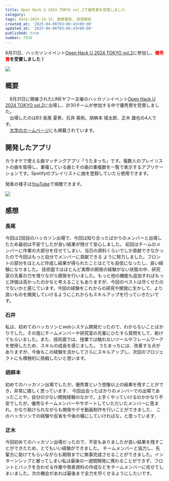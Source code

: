 ```yaml
---
title: Open Hack U 2024 TOKYO vol.2で優秀賞を受賞しました
category:
tags: date:2024-10-15, 発表報告, 受賞報告
created_at: '2025-04-06T03:06:43+09:00'
updated_at: '2025-04-06T03:06:43+09:00'
published: true
number: 7636
---
```



8月31日、ハッカソンイベント[Open Hack U 2024 TOKYO vol.2](https://hacku.yahoo.co.jp/hacku2024_tokyo2/)に参加し、**<span style="color:red;">優秀賞</span>を受賞しました！**

<img src="https://img.esa.io/uploads/production/attachments/13979/2025/04/06/148142/c2fbaec8-6d94-43e3-9ed6-255536c5dd7e.webp"  />

## 概要
　8月31日に開催されたLINEヤフー主催のハッカソンイベント[Open Hack U 2024 TOKYO vol.2](https://hacku.yahoo.co.jp/hacku2024_tokyo2/)に出場し、計30チームが参加する中で優秀賞を受賞しました。  
　出場したのはB3 長尾 夏希、石井 美帆、胡麻本 城太郎、正木 雄也の4人です。  
　[大学のホームページ](https://www.nagoyadenki.jp/news/detail/0000203.php)にも掲載されています。  

## 開発したアプリ
 カラオケで使える曲マッチングアプリ「うたまっち」です。複数人のプレイリストの曲を取得し、重複している曲とその曲の重複数を一覧で表示するアプリケーションです。Spotifyのプレイリストに曲を登録していたら使用できます。

発表の様子は[YouTube](https://youtu.be/inhe31cKfro?t=5032)で視聴できます。

<img src="https://img.esa.io/uploads/production/attachments/13979/2025/04/06/148142/373c7cab-2b57-4933-8f62-c7223269aa0e.webp"  />


## 感想
### 長尾
 今回は2回目のハッカソン出場で、今回は知り合ったばかりのメンバーと出場したため最初は不安でしたが良い結果が残せて安心しました。
  前回はチームのメンバーに作業の大部分を任せてしまい、当日の資料くらいでしか貢献できなかったので今回はもっと自分でメンバーに貢献できる ように努力しました。フロントの部分をほとんど作成し結果が得られたことはとても自信になったし、良い経験になりました。
  技術面ではほとんど実際の開発の経験がない状態の中、研究室の先輩の力を借りながら開発を行いました。もっと他の機能も追加すればもっと評価は高かったのかなと考えることもありますが、今回のベストは尽くせたのでないかと感じています。今回の経験をこれからの研究や開発に生かして、より良いものを開発していけるようにこれからもスキルアップを行っていきたいです。

### 石井
 私は、初めてのハッカソンとwebシステム開発だったので、わからないことばかりでした。その度にチームメンバーや研究室の先輩にひたすら質問をして、助けてもらいました。また、技術面では、授業では触れないツールやフレームワークを使用したため、スキルの成長を感じました。
  うたまっちには、改善する点がありますが、今後もこの経験を活かしてさらにスキルアップし、次回のプロジェクトにも積極的に挑戦したいと思います。

### 胡麻本
 初めてのハッカソン出場でしたが，優秀賞という想像以上の結果を残すことができ，非常に嬉しく思っています．
 今回出会ったばかりのメンバーでの出場であったことや，自分の少ない開発経験のなかで，上手くやっていけるのかかなり不安でしたが，優秀なチームメンバーやサポートしていただいたメンバーに恵まれ，かなり助けられながらも開発やデモ動画制作を行いことができました．
 このハッカソンでの経験や反省を今後の糧にしていければな，と思っています．

### 正木
今回初めてのハッカソン出場だったので、不安もありましたが良い結果を残すことができたため、とてもいい経験ができました。
チームメンバーと協力し、先輩方に助けてもらいながらも期限までに無事完成させることができました。インターンシップと被ってしまい私は最後の一週間開発に携わることができず、フロントとバックを合わせる作業や発表資料の作成などをチームメンバーに任せてしまいました。次の機会があれば最後まで全力を尽くせるようにしたいです。

